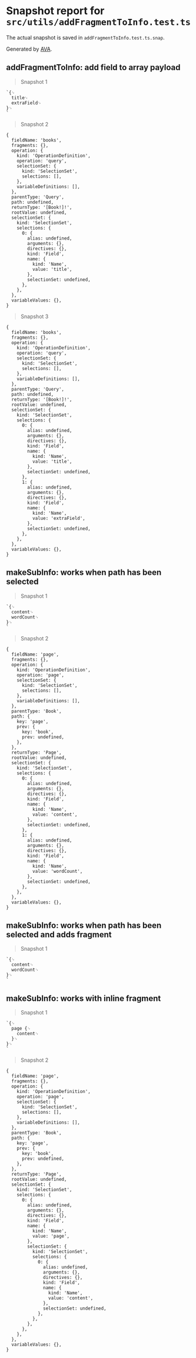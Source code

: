 # Snapshot report for `src/utils/addFragmentToInfo.test.ts`

The actual snapshot is saved in `addFragmentToInfo.test.ts.snap`.

Generated by [AVA](https://ava.li).

## addFragmentToInfo: add field to array payload

> Snapshot 1

    `{␊
      title␊
      extraField␊
    }␊
    `

> Snapshot 2

    {
      fieldName: 'books',
      fragments: {},
      operation: {
        kind: 'OperationDefinition',
        operation: 'query',
        selectionSet: {
          kind: 'SelectionSet',
          selections: [],
        },
        variableDefinitions: [],
      },
      parentType: 'Query',
      path: undefined,
      returnType: '[Book!]!',
      rootValue: undefined,
      selectionSet: {
        kind: 'SelectionSet',
        selections: {
          0: {
            alias: undefined,
            arguments: {},
            directives: {},
            kind: 'Field',
            name: {
              kind: 'Name',
              value: 'title',
            },
            selectionSet: undefined,
          },
        },
      },
      variableValues: {},
    }

> Snapshot 3

    {
      fieldName: 'books',
      fragments: {},
      operation: {
        kind: 'OperationDefinition',
        operation: 'query',
        selectionSet: {
          kind: 'SelectionSet',
          selections: [],
        },
        variableDefinitions: [],
      },
      parentType: 'Query',
      path: undefined,
      returnType: '[Book!]!',
      rootValue: undefined,
      selectionSet: {
        kind: 'SelectionSet',
        selections: {
          0: {
            alias: undefined,
            arguments: {},
            directives: {},
            kind: 'Field',
            name: {
              kind: 'Name',
              value: 'title',
            },
            selectionSet: undefined,
          },
          1: {
            alias: undefined,
            arguments: {},
            directives: {},
            kind: 'Field',
            name: {
              kind: 'Name',
              value: 'extraField',
            },
            selectionSet: undefined,
          },
        },
      },
      variableValues: {},
    }

## makeSubInfo: works when path has been selected

> Snapshot 1

    `{␊
      content␊
      wordCount␊
    }␊
    `

> Snapshot 2

    {
      fieldName: 'page',
      fragments: {},
      operation: {
        kind: 'OperationDefinition',
        operation: 'page',
        selectionSet: {
          kind: 'SelectionSet',
          selections: [],
        },
        variableDefinitions: [],
      },
      parentType: 'Book',
      path: {
        key: 'page',
        prev: {
          key: 'book',
          prev: undefined,
        },
      },
      returnType: 'Page',
      rootValue: undefined,
      selectionSet: {
        kind: 'SelectionSet',
        selections: {
          0: {
            alias: undefined,
            arguments: {},
            directives: {},
            kind: 'Field',
            name: {
              kind: 'Name',
              value: 'content',
            },
            selectionSet: undefined,
          },
          1: {
            alias: undefined,
            arguments: {},
            directives: {},
            kind: 'Field',
            name: {
              kind: 'Name',
              value: 'wordCount',
            },
            selectionSet: undefined,
          },
        },
      },
      variableValues: {},
    }

## makeSubInfo: works when path has been selected and adds fragment

> Snapshot 1

    `{␊
      content␊
      wordCount␊
    }␊
    `

## makeSubInfo: works with inline fragment

> Snapshot 1

    `{␊
      page {␊
        content␊
      }␊
    }␊
    `

> Snapshot 2

    {
      fieldName: 'page',
      fragments: {},
      operation: {
        kind: 'OperationDefinition',
        operation: 'page',
        selectionSet: {
          kind: 'SelectionSet',
          selections: [],
        },
        variableDefinitions: [],
      },
      parentType: 'Book',
      path: {
        key: 'page',
        prev: {
          key: 'book',
          prev: undefined,
        },
      },
      returnType: 'Page',
      rootValue: undefined,
      selectionSet: {
        kind: 'SelectionSet',
        selections: {
          0: {
            alias: undefined,
            arguments: {},
            directives: {},
            kind: 'Field',
            name: {
              kind: 'Name',
              value: 'page',
            },
            selectionSet: {
              kind: 'SelectionSet',
              selections: {
                0: {
                  alias: undefined,
                  arguments: {},
                  directives: {},
                  kind: 'Field',
                  name: {
                    kind: 'Name',
                    value: 'content',
                  },
                  selectionSet: undefined,
                },
              },
            },
          },
        },
      },
      variableValues: {},
    }
